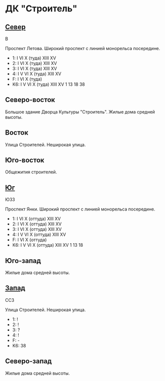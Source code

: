 # ДК "Строитель"

## [Север](./590055.md)

В

Проспект Летова.
Широкий проспект с линией монорельса посередине.

* 1:    I   VI  X (туда)  XIII    XV
* 2:    I   VI  X (туда)  XIII    XV
* 3:    I   VI  X (туда)  XIII    XV
* 4:    I   V   VI  X (туда)  XIII    XV
* F:    I   VI  X (туда)
* K6:   I   V   VI  X (туда)  XIII    XV
        1   13  18  38

## Северо-восток

Большое здание Дворца Культуры "Строитель".
Жилые дома средней высоты.

## Восток

Улица Строителей.
Неширокая улица.

## Юго-восток

Общежития строителей.

## [Юг](./590065.md)

ЮЗЗ

Проспект Янки.
Широкий проспект с линией монорельса посередине.

* 1:    I   VI  X (оттуда)  XIII    XV
* 2:    I   VI  X (оттуда)  XIII    XV
* 3:    I   VI  X (оттуда)  XIII    XV
* 4:    I   V   VI  X (оттуда)  XIII    XV
* F:    I   VI  X (оттуда)
* K6:   I   V   VI  X (оттуда)  XIII    XV
        1   13  18

## Юго-запад

Жилые дома средней высоты.

## [Запад](./585060.md)

ССЗ

Улица Строителей.
Неширокая улица.

* 1:    !
* 2:    !
* 3:    ?
* 4:    !
* F:    -
* K6:   38

## Северо-запад

Жилые дома средней высоты.
